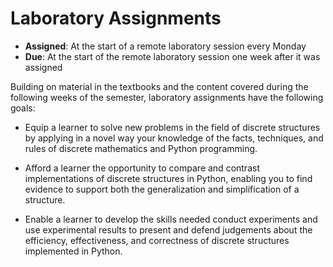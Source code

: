# Laboratory Assignments

- **Assigned**: At the start of a remote laboratory session every Monday
- **Due**: At the start of the remote laboratory session one week after it was assigned

Building on material in the textbooks and the content covered during the
following weeks of the semester, laboratory assignments have the following
goals:

- Equip a learner to solve new problems in the field of discrete structures by
  applying in a novel way your knowledge of the facts, techniques, and rules of
  discrete mathematics and Python programming.

- Afford a learner the opportunity to compare and contrast implementations of
  discrete structures in Python, enabling you to find evidence to support
  both the generalization and simplification of a structure.

- Enable a learner to develop the skills needed conduct experiments and use
  experimental results to present and defend judgements about the efficiency,
  effectiveness, and correctness of discrete structures implemented in Python.

